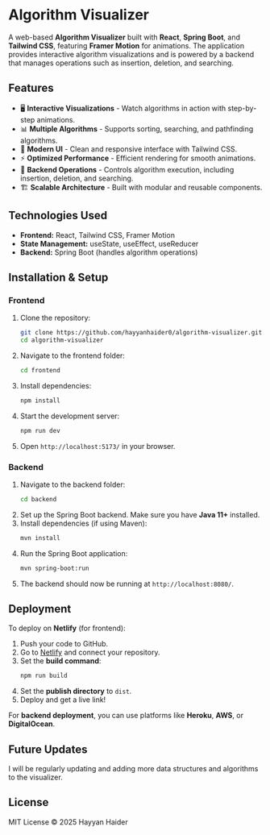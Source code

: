 # Algorithm Visualizer

A web-based **Algorithm Visualizer** built with **React**, **Spring Boot**, and **Tailwind CSS**, featuring **Framer Motion** for animations. The application provides interactive algorithm visualizations and is powered by a backend that manages operations such as insertion, deletion, and searching.

## Features

- 🖥 **Interactive Visualizations** - Watch algorithms in action with step-by-step animations.
- 📊 **Multiple Algorithms** - Supports sorting, searching, and pathfinding algorithms.
- 🎨 **Modern UI** - Clean and responsive interface with Tailwind CSS.
- ⚡ **Optimized Performance** - Efficient rendering for smooth animations.
- 🔄 **Backend Operations** - Controls algorithm execution, including insertion, deletion, and searching.
- 🏗 **Scalable Architecture** - Built with modular and reusable components.

## Technologies Used

- **Frontend:** React, Tailwind CSS, Framer Motion
- **State Management:** useState, useEffect, useReducer
- **Backend:** Spring Boot (handles algorithm operations)

## Installation & Setup

### Frontend

1. Clone the repository:

   ```bash
   git clone https://github.com/hayyanhaider0/algorithm-visualizer.git
   cd algorithm-visualizer
   ```

2. Navigate to the frontend folder:
   ```bash
   cd frontend
   ```
3. Install dependencies:
   ```bash
   npm install
   ```
4. Start the development server:
   ```bash
   npm run dev
   ```
5. Open `http://localhost:5173/` in your browser.

### Backend

1. Navigate to the backend folder:
   ```bash
   cd backend
   ```
2. Set up the Spring Boot backend. Make sure you have **Java 11+** installed.
3. Install dependencies (if using Maven):
   ```bash
   mvn install
   ```
4. Run the Spring Boot application:
   ```bash
   mvn spring-boot:run
   ```
5. The backend should now be running at `http://localhost:8080/`.

## Deployment

To deploy on **Netlify** (for frontend):

1. Push your code to GitHub.
2. Go to [Netlify](https://netlify.com/) and connect your repository.
3. Set the **build command**:
   ```bash
   npm run build
   ```
4. Set the **publish directory** to `dist`.
5. Deploy and get a live link!

For **backend deployment**, you can use platforms like **Heroku**, **AWS**, or **DigitalOcean**.

## Future Updates

I will be regularly updating and adding more data structures and algorithms to the visualizer.

## License

MIT License © 2025 Hayyan Haider
